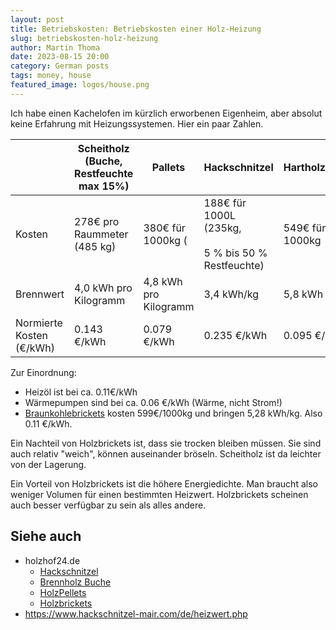 ```yaml
---
layout: post
title: Betriebskosten: Betriebskosten einer Holz-Heizung
slug: betriebskosten-holz-heizung
author: Martin Thoma
date: 2023-08-15 20:00
category: German posts
tags: money, house
featured_image: logos/house.png
---
```

Ich habe einen Kachelofen im kürzlich erworbenen Eigenheim, aber absolut keine
Erfahrung mit Heizungssystemen. Hier ein paar Zahlen.

<table>
    <thead>
    <tr>
        <th></th>
        <th>Scheitholz (Buche, Restfeuchte max 15%)</th>
        <th>Pallets</th>
        <th>Hackschnitzel</th>
        <th>Hartholzbrickets</th>
    </tr>
    </thead>
    <tbody>
    <tr>
        <td>Kosten</td>
        <td>278&euro; pro Raummeter (485 kg)</td>
        <td>380&euro; f&uuml;r 1000kg (</td>
        <td>188&euro; f&uuml;r 1000L (235kg,&nbsp;<br/><br/>5 % bis 50 % Restfeuchte)</td>
        <td>549&euro; f&uuml;r 1000kg</td>
    </tr>
    <tr>
        <td>Brennwert</td>
        <td>4,0 kWh pro Kilogramm</td>
        <td>4,8 kWh pro Kilogramm</td>
        <td>3,4 kWh/kg</td>
        <td>5,8 kWh / kg</td>
    </tr>
    <tr>
        <td>Normierte Kosten (&euro;/kWh)</td>
        <td>0.143 &euro;/kWh</td>
        <td>0.079 &euro;/kWh</td>
        <td>0.235 &euro;/kWh</td>
        <td>0.095 &euro;/kWh</td>
    </tr>
    </tbody>
</table>

Zur Einordnung:

* Heizöl ist bei ca. 0.11€/kWh
* Wärmepumpen sind bei ca.  0.06 €/kWh (Wärme, nicht Strom!)
* [Braunkohlebrickets](https://shop.brikett-rekord.com/de/shop/brikett-palette-buendel/) kosten 599€/1000kg und bringen 5,28 kWh/kg. Also 0.11 €/kWh.

Ein Nachteil von Holzbrickets ist, dass sie trocken bleiben müssen. Sie sind
auch relativ "weich", können auseinander bröseln. Scheitholz ist da leichter von
der Lagerung.

Ein Vorteil von Holzbrickets ist die höhere Energiedichte. Man braucht also
weniger Volumen für einen bestimmten Heizwert. Holzbrickets scheinen auch besser
verfügbar zu sein als alles andere.

## Siehe auch

* holzhof24.de
    * [Hackschnitzel](https://holzhof24.de/hackschnitzel/garten/garten-hackschnitzel-rindenfrei-1000-liter-bigbag/)
    * [Brennholz Buche](https://holzhof24.de/brennholz/buche/brennholz-buche-20-25-cm-1-raummeter-palette/)
    * [HolzPellets](https://www.heizpellets24.de/holzpellet-sorten)
    * [Holzbrickets](https://www.heizpellets24.de/holzbriketts/)
* https://www.hackschnitzel-mair.com/de/heizwert.php
